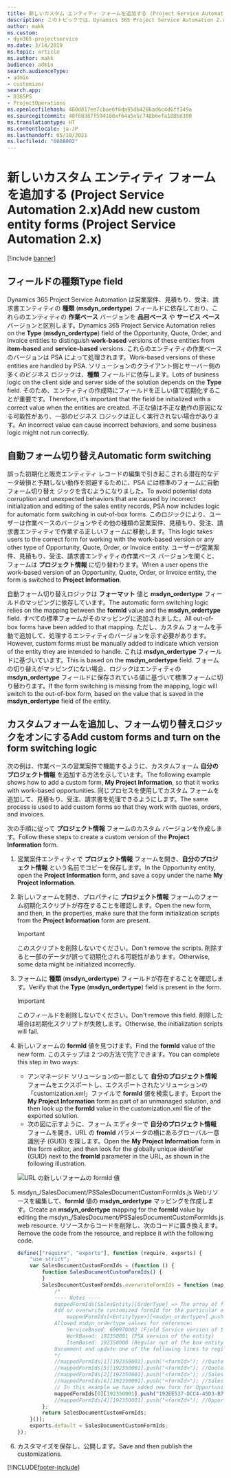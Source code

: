 ```yaml
---
title: 新しいカスタム エンティティ フォームを追加する (Project Service Automation 2.x)
description: このトピックでは、Dynamics 365 Project Service Automation 2.x で営業案件、見積もり、受注、請求書にカスタム エンティティ フォームを追加する方法について説明します。
author: makk
ms.custom:
- dyn365-projectservice
ms.date: 3/14/2019
ms.topic: article
ms.author: makk
audience: admin
search.audienceType:
- admin
- customizer
search.app:
- D365PS
- ProjectOperations
ms.openlocfilehash: 400d817ee7cbae6f6da95db4286ad6c4d6ff349a
ms.sourcegitcommit: 40f68387f594180af64a5e5c748b6efa188bd300
ms.translationtype: HT
ms.contentlocale: ja-JP
ms.lasthandoff: 05/10/2021
ms.locfileid: "6008002"
---
```

# <a name="add-new-custom-entity-forms-project-service-automation-2x"></a><span data-ttu-id="adee1-103">新しいカスタム エンティティ フォームを追加する (Project Service Automation 2.x)</span><span class="sxs-lookup"><span data-stu-id="adee1-103">Add new custom entity forms (Project Service Automation 2.x)</span></span>

[!include [banner](../../includes/psa-now-project-operations.md)]

## <a name="type-field"></a><span data-ttu-id="adee1-104">フィールドの種類</span><span class="sxs-lookup"><span data-stu-id="adee1-104">Type field</span></span> 

<span data-ttu-id="adee1-105">Dynamics 365 Project Service Automation は営業案件、見積もり、受注、請求書エンティティの **種類** (**msdyn\_ordertype**) フィールドに依存しており、これらのエンティティの **作業ベース** バージョンを **品目ベース** や **サービス ベース** バージョンと区別します。</span><span class="sxs-lookup"><span data-stu-id="adee1-105">Dynamics 365 Project Service Automation relies on the **Type** (**msdyn\_ordertype**) field of the Opportunity, Quote, Order, and Invoice entities to distinguish **work-based** versions of these entities from **item-based** and **service-based** versions.</span></span> <span data-ttu-id="adee1-106">これらのエンティティの作業ベースのバージョンは PSA によって処理されます。</span><span class="sxs-lookup"><span data-stu-id="adee1-106">Work-based versions of these entities are handled by PSA.</span></span> <span data-ttu-id="adee1-107">ソリューションのクライアント側とサーバー側の多くのビジネス ロジックは、**種類** フィールドに依存します。</span><span class="sxs-lookup"><span data-stu-id="adee1-107">Lots of business logic on the client side and server side of the solution depends on the **Type** field.</span></span> <span data-ttu-id="adee1-108">そのため、エンティティの作成時にフィールドを正しい値で初期化することが重要です。</span><span class="sxs-lookup"><span data-stu-id="adee1-108">Therefore, it's important that the field be initialized with a correct value when the entities are created.</span></span> <span data-ttu-id="adee1-109">不正な値は不正な動作の原因になる可能性があり、一部のビジネス ロジックは正しく実行されない場合があります。</span><span class="sxs-lookup"><span data-stu-id="adee1-109">An incorrect value can cause incorrect behaviors, and some business logic might not run correctly.</span></span>

## <a name="automatic-form-switching"></a><span data-ttu-id="adee1-110">自動フォーム切り替え</span><span class="sxs-lookup"><span data-stu-id="adee1-110">Automatic form switching</span></span>

<span data-ttu-id="adee1-111">誤った初期化と販売エンティティ レコードの編集で引き起こされる潜在的なデータ破損と予期しない動作を回避するために、PSA には標準のフォームに自動フォーム切り替え ジックを含むようになりました。</span><span class="sxs-lookup"><span data-stu-id="adee1-111">To avoid potential data corruption and unexpected behaviors that are caused by incorrect initialization and editing of the sales entity records, PSA now includes logic for automatic form switching in out-of-box forms.</span></span> <span data-ttu-id="adee1-112">このロジックにより、ユーザーは作業ベースのバージョンやその他の種類の営業案件、見積もり、受注、請求書エンティティで作業する正しいフォームに移動します。</span><span class="sxs-lookup"><span data-stu-id="adee1-112">This logic takes users to the correct form for working with the work-based version or any other type of Opportunity, Quote, Order, or Invoice entity.</span></span> <span data-ttu-id="adee1-113">ユーザーが営業案件、見積もり、受注、請求書エンティティの作業ベース バージョンを開くと、フォームは **プロジェクト情報** に切り替わります。</span><span class="sxs-lookup"><span data-stu-id="adee1-113">When a user opens the work-based version of an Opportunity, Quote, Order, or Invoice entity, the form is switched to **Project Information**.</span></span>

<span data-ttu-id="adee1-114">自動フォーム切り替えロジックは **フォーマット** 値と **msdyn\_ordertype** フィールドのマッピングに依存しています。</span><span class="sxs-lookup"><span data-stu-id="adee1-114">The automatic form switching logic relies on the mapping between the **formId** value and the **msdyn\_ordertype** field.</span></span> <span data-ttu-id="adee1-115">すべての標準フォームがそのマッピングに追加されました。</span><span class="sxs-lookup"><span data-stu-id="adee1-115">All out-of-box forms have been added to that mapping.</span></span> <span data-ttu-id="adee1-116">ただし、カスタム フォームを手動で追加して、処理するエンティティのバージョンを示す必要があります。</span><span class="sxs-lookup"><span data-stu-id="adee1-116">However, custom forms must be manually added to indicate which version of the entity they are intended to handle.</span></span> <span data-ttu-id="adee1-117">これは **msdyn\_ordertype** フィールドに基づいています。</span><span class="sxs-lookup"><span data-stu-id="adee1-117">This is based on the **msdyn\_ordertype** field.</span></span> <span data-ttu-id="adee1-118">フォームの切り替えがマッピングにない場合、ロジックはエンティティの **msdyn\_ordertype** フィールドに保存されている値に基づいて標準フォームに切り替わります。</span><span class="sxs-lookup"><span data-stu-id="adee1-118">If the form switching is missing from the mapping, logic will switch to the out-of-box form, based on the value that is saved in the **msdyn\_ordertype** field of the entity.</span></span>

## <a name="add-custom-forms-and-turn-on-the-form-switching-logic"></a><span data-ttu-id="adee1-119">カスタムフォームを追加し、フォーム切り替えロジックをオンにする</span><span class="sxs-lookup"><span data-stu-id="adee1-119">Add custom forms and turn on the form switching logic</span></span>

<span data-ttu-id="adee1-120">次の例は、作業ベースの営業案件で機能するように、カスタムフォーム **自分のプロジェクト情報** を追加する方法を示しています。</span><span class="sxs-lookup"><span data-stu-id="adee1-120">The following example shows how to add a custom form, **My Project Information**, so that it works with work-based opportunities.</span></span> <span data-ttu-id="adee1-121">同じプロセスを使用してカスタム フォームを追加して、見積もり、受注、請求書を処理できるようにします。</span><span class="sxs-lookup"><span data-stu-id="adee1-121">The same process is used to add custom forms so that they work with quotes, orders, and invoices.</span></span>

<span data-ttu-id="adee1-122">次の手順に従って **プロジェクト情報** フォームのカスタム バージョンを作成します。</span><span class="sxs-lookup"><span data-stu-id="adee1-122">Follow these steps to create a custom version of the **Project Information** form.</span></span>

1. <span data-ttu-id="adee1-123">営業案件エンティティで **プロジェクト情報** フォームを開き、**自分のプロジェクト情報** という名前でコピーを保存します。</span><span class="sxs-lookup"><span data-stu-id="adee1-123">In the Opportunity entity, open the **Project Information** form, and save a copy under the name **My Project Information**.</span></span>
2. <span data-ttu-id="adee1-124">新しいフォームを開き、プロパティに **プロジェクト情報** フォームのフォーム初期化スクリプトが存在することを確認します。</span><span class="sxs-lookup"><span data-stu-id="adee1-124">Open the new form, and then, in the properties, make sure that the form initialization scripts from the **Project Information** form are present.</span></span> 

    > [!IMPORTANT]
    > <span data-ttu-id="adee1-125">このスクリプトを削除しないでください。</span><span class="sxs-lookup"><span data-stu-id="adee1-125">Don't remove the scripts.</span></span> <span data-ttu-id="adee1-126">削除すると一部のデータが誤って初期化される可能性があります。</span><span class="sxs-lookup"><span data-stu-id="adee1-126">Otherwise, some data might be initialized incorrectly.</span></span>

3. <span data-ttu-id="adee1-127">フォームに **種類** (**msdyn\_ordertype**) フィールドが存在することを確認します。</span><span class="sxs-lookup"><span data-stu-id="adee1-127">Verify that the **Type** (**msdyn\_ordertype**) field is present in the form.</span></span> 

    > [!IMPORTANT]
    > <span data-ttu-id="adee1-128">このフィールドを削除しないでください。</span><span class="sxs-lookup"><span data-stu-id="adee1-128">Don't remove this field.</span></span> <span data-ttu-id="adee1-129">削除した場合は初期化スクリプトが失敗します。</span><span class="sxs-lookup"><span data-stu-id="adee1-129">Otherwise, the initialization scripts will fail.</span></span>

4. <span data-ttu-id="adee1-130">新しいフォームの **formId** 値を見つけます。</span><span class="sxs-lookup"><span data-stu-id="adee1-130">Find the **formId** value of the new form.</span></span> <span data-ttu-id="adee1-131">このステップは 2 つの方法で完了できます。</span><span class="sxs-lookup"><span data-stu-id="adee1-131">You can complete this step in two ways:</span></span>

    - <span data-ttu-id="adee1-132">アンマネージド ソリューションの一部として **自分のプロジェクト情報** フォームをエクスポートし、エクスポートされたソリューションの「customization.xml」ファイルで **formId** 値を検索します。</span><span class="sxs-lookup"><span data-stu-id="adee1-132">Export the **My Project Information** form as part of an unmanaged solution, and then look up the **formId** value in the customization.xml file of the exported solution.</span></span>
    - <span data-ttu-id="adee1-133">次の図に示すように、フォーム エディターで **自分のプロジェクト情報** フォームを開き、URL の **fromId** パラメータの横にあるグローバル一意識別子 (GUID) を探します。</span><span class="sxs-lookup"><span data-stu-id="adee1-133">Open the **My Project Information** form in the form editor, and then look for the globally unique identifier (GUID) next to the **fromId** parameter in the URL, as shown in the following illustration.</span></span>

    ![URL の新しいフォームの formId 値](media/how-to-add-custom-forms-in-v2.0.png)

5. <span data-ttu-id="adee1-135">msdyn\_/SalesDocument/PSSalesDocumentCustomFormIds.js Webリソースを編集して、**formId** 値の **msdyn\_ordertype** マッピングを作成します。</span><span class="sxs-lookup"><span data-stu-id="adee1-135">Create an **msdyn\_ordertype** mapping for the **formId** value by editing the msdyn\_/SalesDocument/PSSalesDocumentCustomFormIds.js web resource.</span></span> <span data-ttu-id="adee1-136">リソースからコードを削除し、次のコードに置き換えます。</span><span class="sxs-lookup"><span data-stu-id="adee1-136">Remove the code from the resource, and replace it with the following code.</span></span>

    ```javascript
    define(["require", "exports"], function (require, exports) {
        "use strict";
        var SalesDocumentCustomFormIds = (function () {
            function SalesDocumentCustomFormIds() {
            }
            SalesDocumentCustomFormIds.overwriteFormIds = function (mappedFormIds) {
                /*
                ---- Notes ----
                mappedFormIds[SalesEntity][OrderType] => The array of forms IDs that support particular entity and order type
                Add or overwrite customized formId for the particular entity and order type by calling:
                    mappedFormIds[<EntityType>][<msdyn_ordertype>].push("<formId>");
                Allowed msdyn_ordertype values for reference:
                    ServiceBased: 690970002 (Field Service version of the entity)
                    WorkBased: 192350001 (PSA version of the entity)
                    ItemBased: 192350000 (Regular out of the box entity)
                Uncomment and update one of the following lines to register custom PSA form for required entity:
                */      
                //mappedFormIds[1][192350001].push("<formId>"); //Quote
                //mappedFormIds[5][192350001].push("<formId>"); //Quote Line
                //mappedFormIds[2][192350001].push("<formId>"); //Sales Order
                //mappedFormIds[6][192350001].push("<formId>"); //Sales Order Line
                // In this example we have added new form for Opportunity
                mappedFormIds[0][192350001].push("192EE537-DCC4-45D3-B7AF-EA694B9113D2"); //Opportunity
                //mappedFormIds[4][192350001].push("<formId>"); //Opportunity Line
            };
            return SalesDocumentCustomFormIds;
        }());
        exports.default = SalesDocumentCustomFormIds;
    });
    ```

6. <span data-ttu-id="adee1-137">カスタマイズを保存し、公開します。</span><span class="sxs-lookup"><span data-stu-id="adee1-137">Save and then publish the customizations.</span></span>


[!INCLUDE[footer-include](../../includes/footer-banner.md)]